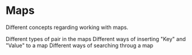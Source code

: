 # Maps
Different concepts regarding working with maps.

Different types of pair in the maps
Different ways of inserting "Key" and "Value" to a map
Different ways of searching throug a map
